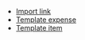 - [Import link](https://5574610.app.netsuite.com/app/setup/assistants/nsimport/importassistant.nl?recid=410&new=T) 
- [Template expense](https://github.com/nt2311-vn/LabGroup_Netsuite/blob/main/CSVs/Vendor_Bill/create/Template%20AP%20create_expenseline.csv) 
- [Template item](https://github.com/nt2311-vn/LabGroup_Netsuite/blob/main/CSVs/Vendor_Bill/create/Template%20AP%20create_itemline.csv)
